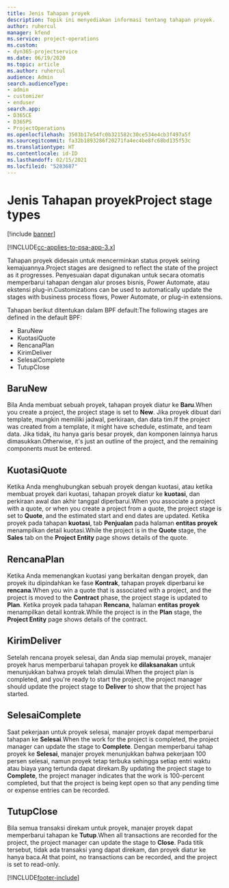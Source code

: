 ```yaml
---
title: Jenis Tahapan proyek
description: Topik ini menyediakan informasi tentang tahapan proyek.
author: ruhercul
manager: kfend
ms.service: project-operations
ms.custom:
- dyn365-projectservice
ms.date: 06/19/2020
ms.topic: article
ms.author: ruhercul
audience: Admin
search.audienceType:
- admin
- customizer
- enduser
search.app:
- D365CE
- D365PS
- ProjectOperations
ms.openlocfilehash: 3503b17e54fc0b321582c30ce534e4cb3f497a5f
ms.sourcegitcommit: fa32b1893286f20271fa4ec4be8fc68bd135f53c
ms.translationtype: HT
ms.contentlocale: id-ID
ms.lasthandoff: 02/15/2021
ms.locfileid: "5283687"
---
```

# <a name="project-stage-types"></a><span data-ttu-id="046ec-103">Jenis Tahapan proyek</span><span class="sxs-lookup"><span data-stu-id="046ec-103">Project stage types</span></span> 

[!include [banner](../includes/psa-now-project-operations.md)]

[!INCLUDE[cc-applies-to-psa-app-3.x](../includes/cc-applies-to-psa-app-3x.md)]

<span data-ttu-id="046ec-104">Tahapan proyek didesain untuk mencerminkan status proyek seiring kemajuannya.</span><span class="sxs-lookup"><span data-stu-id="046ec-104">Project stages are designed to reflect the state of the project as it progresses.</span></span> <span data-ttu-id="046ec-105">Penyesuaian dapat digunakan untuk secara otomatis memperbarui tahapan dengan alur proses bisnis, Power Automate, atau ekstensi plug-in.</span><span class="sxs-lookup"><span data-stu-id="046ec-105">Customizations can be used to automatically update the stages with business process flows, Power Automate, or plug-in extensions.</span></span>

<span data-ttu-id="046ec-106">Tahapan berikut ditentukan dalam BPF default:</span><span class="sxs-lookup"><span data-stu-id="046ec-106">The following stages are defined in the default BPF:</span></span>

- <span data-ttu-id="046ec-107">Baru</span><span class="sxs-lookup"><span data-stu-id="046ec-107">New</span></span>
- <span data-ttu-id="046ec-108">Kuotasi</span><span class="sxs-lookup"><span data-stu-id="046ec-108">Quote</span></span>
- <span data-ttu-id="046ec-109">Rencana</span><span class="sxs-lookup"><span data-stu-id="046ec-109">Plan</span></span>
- <span data-ttu-id="046ec-110">Kirim</span><span class="sxs-lookup"><span data-stu-id="046ec-110">Deliver</span></span>
- <span data-ttu-id="046ec-111">Selesai</span><span class="sxs-lookup"><span data-stu-id="046ec-111">Complete</span></span>
- <span data-ttu-id="046ec-112">Tutup</span><span class="sxs-lookup"><span data-stu-id="046ec-112">Close</span></span> 

## <a name="new"></a><span data-ttu-id="046ec-113">Baru</span><span class="sxs-lookup"><span data-stu-id="046ec-113">New</span></span>

<span data-ttu-id="046ec-114">Bila Anda membuat sebuah proyek, tahapan proyek diatur ke **Baru**.</span><span class="sxs-lookup"><span data-stu-id="046ec-114">When you create a project, the project stage is set to **New**.</span></span> <span data-ttu-id="046ec-115">Jika proyek dibuat dari template, mungkin memiliki jadwal, perkiraan, dan data tim.</span><span class="sxs-lookup"><span data-stu-id="046ec-115">If the project was created from a template, it might have schedule, estimate, and team data.</span></span> <span data-ttu-id="046ec-116">Jika tidak, itu hanya garis besar proyek, dan komponen lainnya harus dimasukkan.</span><span class="sxs-lookup"><span data-stu-id="046ec-116">Otherwise, it's just an outline of the project, and the remaining components must be entered.</span></span>

## <a name="quote"></a><span data-ttu-id="046ec-117">Kuotasi</span><span class="sxs-lookup"><span data-stu-id="046ec-117">Quote</span></span>

<span data-ttu-id="046ec-118">Ketika Anda menghubungkan sebuah proyek dengan kuotasi, atau ketika membuat proyek dari kuotasi, tahapan proyek diatur ke **kuotasi**, dan perkiraan awal dan akhir tanggal diperbarui.</span><span class="sxs-lookup"><span data-stu-id="046ec-118">When you associate a project with a quote, or when you create a project from a quote, the project stage is set to **Quote**, and the estimated start and end dates are updated.</span></span> <span data-ttu-id="046ec-119">Ketika proyek pada tahapan **kuotasi**, tab **Penjualan** pada halaman **entitas proyek** menampilkan detail kuotasi.</span><span class="sxs-lookup"><span data-stu-id="046ec-119">While the project is in the **Quote** stage, the **Sales** tab on the **Project Entity** page shows details of the quote.</span></span>

## <a name="plan"></a><span data-ttu-id="046ec-120">Rencana</span><span class="sxs-lookup"><span data-stu-id="046ec-120">Plan</span></span>

<span data-ttu-id="046ec-121">Ketika Anda memenangkan kuotasi yang berkaitan dengan proyek, dan proyek itu dipindahkan ke fase **Kontrak**, tahapan proyek diperbarui ke **rencana**.</span><span class="sxs-lookup"><span data-stu-id="046ec-121">When you win a quote that is associated with a project, and the project is moved to the **Contract** phase, the project stage is updated to **Plan**.</span></span> <span data-ttu-id="046ec-122">Ketika proyek pada tahapan **Rencana**, halaman **entitas proyek** menampilkan detail kontrak.</span><span class="sxs-lookup"><span data-stu-id="046ec-122">While the project is in the **Plan** stage, the **Project Entity** page shows details of the contract.</span></span>

## <a name="deliver"></a><span data-ttu-id="046ec-123">Kirim</span><span class="sxs-lookup"><span data-stu-id="046ec-123">Deliver</span></span>

<span data-ttu-id="046ec-124">Setelah rencana proyek selesai, dan Anda siap memulai proyek, manajer proyek harus memperbarui tahapan proyek ke **dilaksanakan** untuk menunjukkan bahwa proyek telah dimulai.</span><span class="sxs-lookup"><span data-stu-id="046ec-124">When the project plan is completed, and you're ready to start the project, the project manager should update the project stage to **Deliver** to show that the project has started.</span></span>

## <a name="complete"></a><span data-ttu-id="046ec-125">Selesai</span><span class="sxs-lookup"><span data-stu-id="046ec-125">Complete</span></span> 

<span data-ttu-id="046ec-126">Saat pekerjaan untuk proyek selesai, manajer proyek dapat memperbarui tahapan ke **Selesai**.</span><span class="sxs-lookup"><span data-stu-id="046ec-126">When the work for the project is completed, the project manager can update the stage to **Complete**.</span></span> <span data-ttu-id="046ec-127">Dengan memperbarui tahap proyek ke **Selesai**, manajer proyek menunjukkan bahwa pekerjaan 100 persen selesai, namun proyek tetap terbuka sehingga setiap entri waktu atau biaya yang tertunda dapat direkam.</span><span class="sxs-lookup"><span data-stu-id="046ec-127">By updating the project stage to **Complete**, the project manager indicates that the work is 100-percent completed, but that the project is being kept open so that any pending time or expense entries can be recorded.</span></span>

## <a name="close"></a><span data-ttu-id="046ec-128">Tutup</span><span class="sxs-lookup"><span data-stu-id="046ec-128">Close</span></span>

<span data-ttu-id="046ec-129">Bila semua transaksi direkam untuk proyek, manajer proyek dapat memperbarui tahapan ke **Tutup**.</span><span class="sxs-lookup"><span data-stu-id="046ec-129">When all transactions are recorded for the project, the project manager can update the stage to **Close**.</span></span> <span data-ttu-id="046ec-130">Pada titik tersebut, tidak ada transaksi yang dapat direkam, dan proyek diatur ke hanya baca.</span><span class="sxs-lookup"><span data-stu-id="046ec-130">At that point, no transactions can be recorded, and the project is set to read-only.</span></span>


[!INCLUDE[footer-include](../includes/footer-banner.md)]